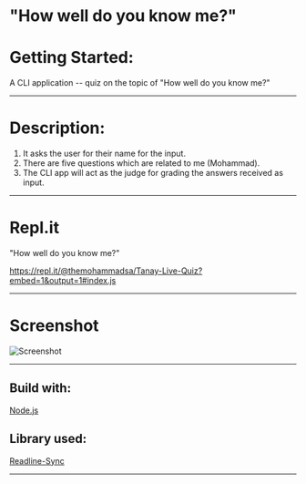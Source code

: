 # "How well do you know me?"

# Getting Started:

A CLI application -- quiz on the topic of "How well do you know me?"

********
# Description:

1. It asks the user for their name for the input.
2. There are five questions which are related to me (Mohammad).
3. The CLI app will act as the judge for grading the answers received as input.

********
# Repl.it

"How well do you know me?"

https://repl.it/@themohammadsa/Tanay-Live-Quiz?embed=1&output=1#index.js

********

# Screenshot 

![Screenshot](/images/screenshot.jpeg)

********


## Build with:

[Node.js](https://nodejs.org/en/)

## Library used:

[Readline-Sync](https://www.npmjs.com/package/readline-sync)

********